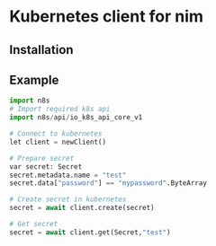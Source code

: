 # Kubernetes client for nim


## Installation


## Example

```python
import n8s
# Import required k8s api
import n8s/api/io_k8s_api_core_v1

# Connect to kubernetes
let client = newClient()

# Prepare secret
var secret: Secret
secret.metadata.name = "test"
secret.data["password"] == "mypassword".ByteArray

# Create secret in kubernetes
secret = await client.create(secret)

# Get secret
secret = await client.get(Secret,"test")
```